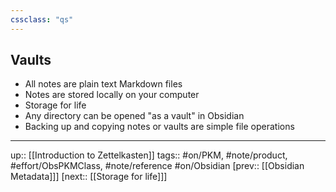 ```yaml
---
cssclass: "qs"
---
```

## Vaults

- All notes are plain text Markdown files
- Notes are stored locally on your computer
- Storage for life
- Any directory can be opened "as a vault" in Obsidian
- Backing up and copying notes or vaults are simple file operations

---
up:: [[Introduction to Zettelkasten]]
tags:: #on/PKM, #note/product, #effort/ObsPKMClass, #note/reference #on/Obsidian 
[prev:: [[Obsidian Metadata]]]
[next:: [[Storage for life]]]

